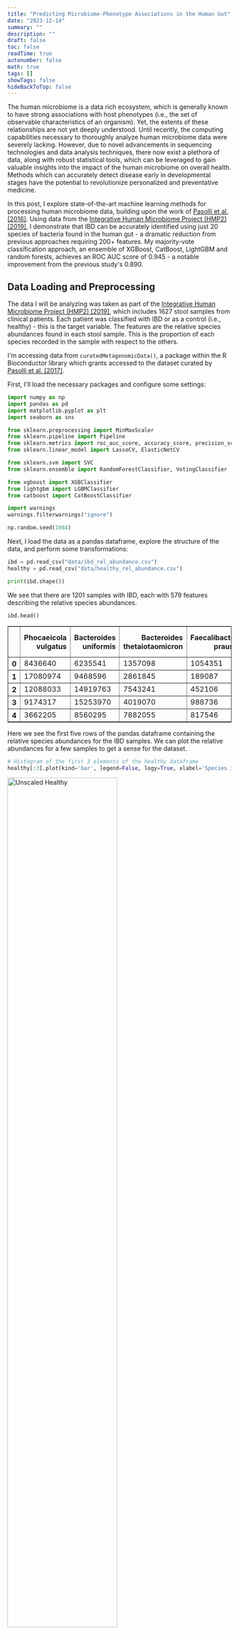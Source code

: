 ```yaml
---
title: "Predicting Microbiome-Phenotype Associations in the Human Gut"  
date: "2023-12-14"  
summary: ""  
description: ""  
draft: false  
toc: false  
readTime: true  
autonumber: false  
math: true  
tags: []
showTags: false  
hideBackToTop: false
---
```


The human microbiome is a data rich ecosystem, which is generally known to have strong associations with host phenotypes (i.e., the set of observable characteristics of an organism). Yet, the extents of these relationships are not yet deeply understood. Until recently, the computing capabilities necessary to thoroughly analyze human microbiome data were severely lacking. However, due to novel advancements in sequencing technologies and data analysis techniques, there now exist a plethora of data, along with robust statistical tools, which can be leveraged to gain valuable insights into the impact of the human microbiome on overall health. Methods which can accurately detect disease early in developmental stages have the potential to revolutionize personalized and preventative medicine.

In this post, I explore state-of-the-art machine learning methods for processing human microbiome data, building upon the work of [Pasolli et al. [2016]](https://journals.plos.org/ploscompbiol/article/file?id=10.1371/journal.pcbi.1004977&type=printable). Using data from the [Integrative Human Microbiome Project (HMP2) [2019]](https://pubmed.ncbi.nlm.nih.gov/31142855/), I demonstrate that IBD can be accurately identified using just 20 species of bacteria found in the human gut - a dramatic reduction from previous approaches requiring 200+ features. My majority-vote classification approach, an ensemble of XGBoost, CatBoost, LightGBM and random forests, achieves an ROC AUC score of 0.945 - a notable improvement from the previous study's 0.890.

## Data Loading and Preprocessing

The data I will be analyzing was taken as part of the [Integrative Human Microbiome Project (HMP2) [2019]](https://pubmed.ncbi.nlm.nih.gov/31142855/), which includes 1627 stool samples from clinical patients. Each patient was classified with IBD or as a control (i.e., healthy) - this is the target variable. The features are the relative species abundances found in each stool sample. This is the proportion of each species recorded in the sample with respect to the others.

I'm accessing data from `curatedMetagenomicData()`, a package within the R Bioconductor library which grants accessed to the dataset curated by [Pasolli et al. [2017]](https://www.biorxiv.org/content/10.1101/103085v2.full.pdf).

First, I'll load the necessary packages and configure some settings:

```py
import numpy as np
import pandas as pd
import matplotlib.pyplot as plt
import seaborn as sns

from sklearn.preprocessing import MinMaxScaler
from sklearn.pipeline import Pipeline
from sklearn.metrics import roc_auc_score, accuracy_score, precision_score, recall_score, f1_score, balanced_accuracy_score, confusion_matrix, RocCurveDisplay
from sklearn.linear_model import LassoCV, ElasticNetCV

from sklearn.svm import SVC
from sklearn.ensemble import RandomForestClassifier, VotingClassifier

from xgboost import XGBClassifier
from lightgbm import LGBMClassifier
from catboost import CatBoostClassifier

import warnings
warnings.filterwarnings("ignore")

np.random.seed(1984)
```

Next, I load the data as a pandas dataframe, explore the structure of the data, and perform some transformations:

```py
ibd = pd.read_csv("data/ibd_rel_abundance.csv")
healthy = pd.read_csv("data/healthy_rel_abundance.csv")

print(ibd.shape())
```

We see that there are 1201 samples with IBD, each with 579 features describing the relative species abundances.

```
ibd.head()
```

<div>
<style scoped>
        .dataframe tbody tr th:only-of-type {
            vertical-align: middle;
        }
</style>
    <table border="1" class="dataframe">
    <thead>
        <tr style="text-align: right;">
        <th></th>
        <th>Phocaeicola vulgatus</th>
        <th>Bacteroides uniformis</th>
        <th>Bacteroides thetaiotaomicron</th>
        <th>Faecalibacterium prausnitzii</th>
        <th>Roseburia faecis</th>
        <th>Bacteroides caccae</th>
        <th>Enterocloster clostridioformis</th>
        <th>Bacteroides fragilis</th>
        <th>Fusicatenibacter saccharivorans</th>
        <th>Flavonifractor plautii</th>
        <th>...</th>
        <th>Prevotella histicola</th>
        <th>Prevotella pallens</th>
        <th>Chlamydia ibidis</th>
        <th>Enterococcus mundtii</th>
        <th>Anaerostipes sp. 992a</th>
        <th>Actinobaculum sp. oral taxon 183</th>
        <th>Lachnoclostridium sp. An298</th>
        <th>Haemophilus haemolyticus</th>
        <th>Enterococcus dispar</th>
        <th>Atopobium minutum</th>
        </tr>
    </thead>
    <tbody>
        <tr>
        <th>0</th>
        <td>8436640</td>
        <td>6235541</td>
        <td>1357098</td>
        <td>1054351</td>
        <td>999360</td>
        <td>551484</td>
        <td>334448</td>
        <td>168192</td>
        <td>139201</td>
        <td>133264</td>
        <td>...</td>
        <td>0</td>
        <td>0</td>
        <td>0</td>
        <td>0</td>
        <td>0</td>
        <td>0</td>
        <td>0</td>
        <td>0</td>
        <td>0</td>
        <td>0</td>
        </tr>
        <tr>
        <th>1</th>
        <td>17080974</td>
        <td>9468596</td>
        <td>2861845</td>
        <td>189087</td>
        <td>190713</td>
        <td>479440</td>
        <td>315591</td>
        <td>182143</td>
        <td>268493</td>
        <td>427323</td>
        <td>...</td>
        <td>0</td>
        <td>0</td>
        <td>0</td>
        <td>0</td>
        <td>0</td>
        <td>0</td>
        <td>0</td>
        <td>0</td>
        <td>0</td>
        <td>0</td>
        </tr>
        <tr>
        <th>2</th>
        <td>12088033</td>
        <td>14919763</td>
        <td>7543241</td>
        <td>452106</td>
        <td>455094</td>
        <td>1991901</td>
        <td>537137</td>
        <td>7969977</td>
        <td>5346</td>
        <td>185637</td>
        <td>...</td>
        <td>0</td>
        <td>0</td>
        <td>0</td>
        <td>0</td>
        <td>0</td>
        <td>0</td>
        <td>0</td>
        <td>0</td>
        <td>0</td>
        <td>0</td>
        </tr>
        <tr>
        <th>3</th>
        <td>9174317</td>
        <td>15253970</td>
        <td>4019070</td>
        <td>988736</td>
        <td>429513</td>
        <td>964149</td>
        <td>46820</td>
        <td>3271311</td>
        <td>37552</td>
        <td>86170</td>
        <td>...</td>
        <td>0</td>
        <td>0</td>
        <td>0</td>
        <td>0</td>
        <td>0</td>
        <td>0</td>
        <td>0</td>
        <td>0</td>
        <td>0</td>
        <td>0</td>
        </tr>
        <tr>
        <th>4</th>
        <td>3662205</td>
        <td>8560295</td>
        <td>7882055</td>
        <td>817546</td>
        <td>814911</td>
        <td>686063</td>
        <td>27640</td>
        <td>4984518</td>
        <td>9446</td>
        <td>411733</td>
        <td>...</td>
        <td>0</td>
        <td>0</td>
        <td>0</td>
        <td>0</td>
        <td>0</td>
        <td>0</td>
        <td>0</td>
        <td>0</td>
        <td>0</td>
        <td>0</td>
        </tr>
    </tbody>
    </table>
</div>

Here we see the first five rows of the pandas dataframe containing the relative species abundances for the IBD samples. We can plot the relative abundances for a few samples to get a sense for the dataset.

```py
# Histogram of the first 3 elements of the healthy dataframe
healthy[:3].plot(kind='bar', legend=False, logy=True, xlabel='Species in Healthy samples', ylabel='Log scale of relative abundances', rot=0);
```

<div id="fig1" class="figure">
  <img src="figures/healthy_unscaled.png" alt="Unscaled Healthy" style="width:70%; margin-left: auto; margin-right:auto">
</div>

```py
# Histogram of the first 3 elements of the IBD dataframe
ibd[:3].plot(kind='bar', legend=False, logy=True, xlabel='Species in IBD samples', ylabel='Log scale of relative abundances', rot=0);
```

<div id="fig2" class="figure">
  <img src="figures/ibd_unscaled.png" alt="Unscaled IBD" style="width:70%; margin-left: auto; margin-right:auto">
</div>

Immediately, we notice that the healthy samples seem to have higher biodiversity. We can also see that the scale of the entries varies drastically. Of the nonzero features, the scales differ from $\sim 10^3$ to $\sim 10^7$. It's a similar story for the healthy samples. To address this, we will incorporate min-max scaling into our pipeline later.

This is unlabeled data, so we need to insert the target variable:

```py
healthy.insert(0, 'IBD', 0); # 0 for control sample
ibd.insert(0, 'IBD', 1); # 1 for case sample
```

Now, to construct our full dataset, I concatenate the two and shuffle them. I also rename some of the columns to remove characters that will prove problematic later when training our models.

```py
# Concatenate, shuffle, and reindex
data = pd.concat([ibd, healthy]).sample(frac=1).set_index(np.arange(0, 1627))

# Replace brackets in column names
data.columns = data.columns.str.replace('[', '').str.replace(']', '')
```

Finally, I construct the train, validation, and test sets using an 80/10/10 split:

```py
# Create partitions at 80% and 90% of original dataset, resulting in three subsets
train, val, test = np.split(data.sample(frac=1), [int(.8*len(data)), int(.9*len(data))])

X_train = train.drop('IBD', axis=1).fillna(0) # Features
y_train = train['IBD'] # Targets

X_val = val.drop('IBD', axis=1).fillna(0)
y_val = val['IBD']

X_test = test.drop('IBD', axis=1).fillna(0)
y_test = test['IBD']
```

## Feature Selection w/ LASSO and ElasticNet

The resulting dataset is a high-dimensional sparse matrix containing relative species abundances. My goal is to narrow down this set of features to see which are the most important in predicting the target variable. In the long run, this will help us make biological insights into which species are most commonly linked to IBD.

First, I implement a baseline SVM classifier with min-max scaling:

```py
steps = [
    ('scaler', MinMaxScaler()),  # Data preprocessing step
    ('classifier', SVC(C=2048, gamma=.5, kernel='rbf', random_state=1))  # Model step
]

svm_base = Pipeline(steps)

svm_base.fit(X_train, y_train)
```

To evaluate this model, we can visualize the ROC curve:

```py
fig, ax = plt.subplots(figsize=(8, 6))

fig_params = {'estimator' : pipeline,
              'name' : 'Base SVM',
              'X' : X_test,
              'y' : y_test,
              'ax' : ax,
              'c' : 'black',
              'ls' : 'dashed',
              'lw' : 1}

RocCurveDisplay.from_estimator(**fig_params)
ax.plot([0,1], c='gray', ls='dotted', lw=.75)

ax.set_title('ROC Curve')
ax.set_xlabel('False Positive Rate')
ax.set_ylabel('True Positive Rate')

plt.show();
```

<div id="fig3" class="figure">
  <img src="figures/roc_svm_base.png" alt="SVM Base ROC" style="width:75%; margin-left: auto; margin-right:auto">
</div>

We see that the base SVM estimator achieves an ROC AUC score of 0.89. Now, I want to perform feature selection on the dataset and see how the model performs on various subsets of the original features. So, I implement two different feature selection methods: Lasso and Elastic Net Regularization. Then, I assess each model's accuracy on different subsets of the features.

First, I implement `LassoCV()`, which searches for the optimal `alpha` parameter in $\\{10^{-4}, 10^{-3.5}, \dots, 10^{.5}\\}$, as described in [Pasolli et al. [2016]](https://journals.plos.org/ploscompbiol/article/file?id=10.1371/journal.pcbi.1004977&type=printable):

```py
alphas = [10**(x) for x in np.arange(-4, 0, step=.5)]

lassoCV = LassoCV(cv = 5,
                  alphas=alphas,
                  random_state=42).fit(X_train, y_train)
```

Similarly, I implement `ENetCV()`, which searches for the optimal `alpha` parameter as before, as well as the optimal `l1_ratio` parameter in $\\{.1, .5, .7, .9, .95, .99, 1\\}$:

```py
l1_ratios = [.1, .5, .7, .9, .95, .99, 1]

enetCV = ElasticNetCV(l1_ratio=l1_ratios,
                      alphas=alphas,
                      cv=5,
                      random_state=1984).fit(X_train, y_train)

enetCV.l1_ratio_
```

```
Output: 1.0
```

Interestingly, ENetCV returned an `l1_ratio` value of 1.0, completely favoring an $L^1$-norm. In this case, ElasticNet is equivalent to LASSO, so I'll only use LASSO hereafter.

Next, I remove all of the columns in which the lasso coefficient is zero:

```py
X_lasso = data.drop(['IBD'], axis=1).copy()
coefs = lassoCV.coef_.copy()

while(int(np.min(np.abs(coefs)) == 0)):
    idx = np.argmin(np.abs(coefs))
    X_lasso = X_lasso.drop(X_lasso.columns[idx], axis=1)
    coefs = np.delete(coefs, idx)

X_lasso.shape
```

```
Output: (1627, 444)
```

I'll also create train, validation, and test splits for this reduced dataset:

```py
X_train_lasso = X_train[X_lasso.columns]
X_val_lasso = X_val[X_lasso.columns]
X_test_lasso = X_test[X_lasso.columns]
```

Now we see that the number of features has been reduced to 444, from the original 579. Moreover, the lasso coefficients now specify relative importances for each feature. I want to further reduce the number features, so I will train and validate the model while varying the percentage of features included in the process, each time selecting the top-$p$ proportion of the features, where $p \in [0, 1]$. This will tell us if a model is still capable of making accurate predictions on even smaller subsets of the features.

In code, this looks like the following:

```py
# Redefine `steps` to incorporate randomness into the model
steps = [
    ('scaler', MinMaxScaler()),  # Data preprocessing step
    ('classifier', SVC(C=2048, gamma=.5, kernel='rbf'))  # Model step
]

percentiles = [.1 * x for x in np.arange(10)]

total_coefs = coefs.size
svm_scores = np.zeros(len(percentiles))

for i, percent in enumerate(percentiles):

    columns = []
    lasso_coefs = coefs.copy()
    d = X_lasso.copy()

    # Contructing the dataset with top p percent of features included:
    for _ in range(int((1-percent) * total_coefs)):
        # Get index of most important feature, append to columns
        idx = np.argmax(np.abs(lasso_coefs))
        columns.append(d.columns[idx])
        # Remove feature from list to search for next most important feature
        lasso_coefs = np.delete(lasso_coefs, idx)
        d.drop(d.columns[idx], axis=1, inplace=True)

    # Construct train and validation sets on new subset of features
    train = X_train_lasso[columns]
    val = X_val_lasso[columns]

    # Training / testing and averaging results:
    for _ in range(20):
        svm = Pipeline(steps)
        svm.fit(train, y_train)
        svm_scores[i] += roc_auc_score(y_val, svm.decision_function(val)) / 20
```

We can also visualize these scores:

```py
fig, ax = plt.subplots(figsize=(6, 4))

ticks = [0.0, 0.2, 0.4, 0.6, 0.8]
labels = ['0.1 / 44', '0.3 / 133', '0.5 / 222', '0.7 / 310', '0.9 / 399']

ax.plot(percentiles[::-1], svm_scores, label='Lasso Features', c='midnightblue', lw=.75)
ax.set_xlabel('Proportion / Number of Features Included')
ax.set_xticks(ticks, labels)
ax.set_ylabel('ROC AUC Score')
ax.set_title('ROC AUC scores vs. proportion of features for SVM');
```

<div id="fig4" class="figure">
  <img src="figures/varying_feature_proportions.png" alt="Varying Feature Proportions" style="width:80%; margin-left: auto; margin-right:auto">
</div>

We see that with even just 30% of the nonzero LASSO predictors included, the SVM model is able to achieve a decent ROC AUC score - around 0.8. Recall, this 30% corresponds to 133 of the original 579 features - we are slowly whittling down the dimensionality of our dataset.

So, we'll make a reduced dataset with the top 30% of features:

```py
columns = []
lasso_coefs = coefs.copy()
d = X_lasso.copy()

for _ in range(int(.2 * total_coefs)):
    idx = np.argmax(np.abs(lasso_coefs))
    columns.append(d.columns[idx])
    lasso_coefs = np.delete(lasso_coefs, idx)
    d.drop(d.columns[idx], axis=1, inplace=True)

train30 = X_train_lasso[columns]
val30 = X_val_lasso[columns]
test30 = X_test_lasso[columns]
```

Now, I'll train an SVM on this reduced dataset, and see how it performs in comparison to the baseline estimator.

```py
steps = [
    ('scaler', MinMaxScaler()),  # Data preprocessing step
    ('classifier', SVC(C=2048, gamma=.5, kernel='rbf', random_state=1984))  # Model step
]

svm_lasso = Pipeline(steps)
svm_lasso.fit(train30, y_train)

fig, ax = plt.subplots(figsize=(8, 6))

fig_params1 = {'estimator' : svm_base,
              'name' : 'Base SVM',
              'X' : X_val,
              'y' : y_val,
              'ax' : ax,
              'c' : 'black',
              'ls' : 'dashed',
              'lw' : 1}

fig_params2 = {'estimator' : svm_lasso,
              'name' : 'Lasso SVM',
              'X' : val30,
              'y' : y_val,
              'ax' : ax,
              'c' : 'darkorange',
              'ls' : 'solid',
              'lw' : 1}

RocCurveDisplay.from_estimator(**fig_params1)
RocCurveDisplay.from_estimator(**fig_params2)
ax.plot([0,1], c='gray', ls='dotted', lw=.75)

ax.set_title('ROC Curves for SVM Estimators')
ax.set_xlabel('False Positive Rate')
ax.set_ylabel('True Positive Rate')

plt.show();
```

<div id="fig5" class="figure">
  <img src="figures/roc_svm_lasso.png" alt="SVM LASSO ROC" style="width:75%; margin-left: auto; margin-right:auto">
</div>

As we can see, the SVM trained on this reduced dataset still achieves good predictability - the ROC AUC score fell by approximately 10%, but this is a small decrease considering that we reduced the dimensionality of the feature space from 579 to 133 - almost an 80% decrease.

## Improving the Predictability

Here comes the fun part: let's see how high of a score we can achieve with more sophisticated models. I'll start by constructing a random forest and comparing it's accuracy to the SVM. The process for constructing the RF is outlined in [Pasolli et al. [2016]](https://journals.plos.org/ploscompbiol/article/file?id=10.1371/journal.pcbi.1004977&type=printable), which I reiterate here:

* The parameters are chosen as
  * Number of trees: 500
  * Criterion: Gini impurity
  * Number of features considered at each split: $m = \sqrt{p}$, where $p$ is the total number of predictors

  * `class_weight = balanced`, to account for the imabalance between # of case samples vs. controls (i.e., there are more patients with IBD in the dataset than healthy patients)
* `GridSearchCV()` is performed in an attempt to achieve more optimal parameters; however, no significant improvements were made, so the original parameters were kept 

* An implicit feature selection is performed using the impurity-based feature importance. The steps for this process are:
  1. The RF is trained on the whole dataset
  2. The features were ranked according to the impurity-based importance
  3. The RF is retrained on the top $k$ features, where $k$ is chosen from $\\{5, 10, 20, 30, 40, 50, 60, 70, 80, 90, 100, 125, 150, 175, 200\\}$
  4. The number of features that maximizes the accuracy is chosen
  5. The final model is retrained on this subset of features

I'll start by training the initial RF:

```py
rf = RandomForestClassifier(n_estimators=500,
                           criterion='gini',
                           max_features='sqrt',
                           class_weight='balanced',
                           random_state=1984).fit(X_train, y_train)
```

During the training process for RFs, an implicit feature importance is assigned to each predictor based on the gini impurity. Based on these feature importances, we select the top-$k$ features, selecting a different value for $k$ each time. We re-evaluate an RF on each of these subsets of size $k$, ultimately choosing the value for $k$ which results in the best performance. This is implemented as follows:

```py
feature_importances = rf.feature_importances_

num_features = [5, 10, 20, 30, 40, 50, 60, 70, 80, 90, 100, 125, 150, 175, 200]
rf_scores = []

for k in num_features:
    K_train = X_train.copy()
    K_val = X_val.copy()
    features = feature_importances

    # Constructing list of top k features by dropping lowest 579 - k features:
    for i in range(579 - k):
        idx = np.argmin(features)
        K_train = K_train.drop(K_train.columns[idx], axis=1)
        features = np.delete(features, idx)

    rf_temp = RandomForestClassifier(n_estimators=500,
                                     criterion='gini',
                                     max_features='sqrt',
                                     class_weight='balanced',
                                     random_state=1984).fit(K_train, y_train)
    
    K_val = K_val[K_train.columns]

    rf_scores.append(rf_temp.score(K_val, y_val))

k = num_features[np.argmax(rf_scores)]

print(f"k = {k}")
```

```
Output: k = 200
```

We see that the optimal value for $k$ is 200. So, we'll construct a dataset from the top 200 features, then re-train an RF:

```py
features = feature_importances

K_train = X_train.copy()
K_val = X_val.copy()

for i in range(579 - k):
    idx = np.argmin(features)
    K_train = K_train.drop(K_train.columns[idx], axis=1)
    features = np.delete(features, idx)

K_val = K_val[K_train.columns]

rf = RandomForestClassifier(n_estimators=500,
                            criterion='gini',
                            max_features='sqrt',
                            class_weight='balanced',
                            random_state=1984).fit(K_train, y_train)
```

Once again, we'll visualize the ROC curve for the RF, and compare it to the two SVM models:


<div id="fig6" class="figure">
  <img src="figures/roc_RF.png" alt="Random Forest ROC" style="width:75%; margin-left: auto; margin-right:auto">
</div>

It appears that the RF model is much more powerful - trained on 200 features, it vastly outperforms both models, even the baseline SVM trained on all 579 features.
It can also be informative to visualize the confusion matrices for each model, detailing the true/false positive/negative rates for each category.

<div id="fig7" class="figure">
  <img src="figures/confusion_matrices_three_models.png" alt="Three Confusion Matrices" style="width:100%; margin-left: auto; margin-right:auto">
</div>

Interestingly, it appears that all three models classify the healthy samples with higher precision than unhealthy samples.
The random forest even achieves a perfect classification rate for healthy samples.
It's important to note here the imbalance between the two classes, which we accounted for by setting the `class_weight` parameter equal to `balanced` for the RF model.
This adjusts the weights according to the class frequencies, assigning higher weight to classes with less examples.

Finally, I'll build a large ensemble model to see how much predictive performance we can achieve.
I'll follow a similar process for selecting features as before, successively training different classifiers on subsets of the features of varying size (up to 200).
I use the same feature importances retrieved from the RF model trained on the entire feature space.
Then, I select the subset of features for which the model achieved the best performance - this results in a $k$ value of 100.
The classifier will be a voting classifier consisting of several models: XGBoost, LightGBM, CatBoost, and RF. This involves training each constituent model, then taking a majority vote during inference.

```py
# Setting model parameters

lgbm = LGBMClassifier(**{  'objective'           : 'binary',
                           'boosting_type'       : 'gbdt',
                           'metric'              : "auc",
                           'random_state'        : 42,
                           'colsample_bytree'    : 0.56,
                           'subsample'           : 0.35,
                           'learning_rate'       : 0.05,
                           'max_depth'           : 8,
                           'n_estimators'        : 1000,
                           'num_leaves'          : 140,
                           'reg_alpha'           : 0.14,
                           'reg_lambda'          : 0.85,
                           'verbosity'           : -1,
                          })
xgb  = XGBClassifier(**{  'objective'             : 'binary:logistic',
                          'eval_metric'           : "auc",
                          'random_state'          : 42,
                          'colsample_bytree'      : 0.25,
                          'learning_rate'         : 0.07,
                          'max_depth'             : 8,
                          'n_estimators'          : 800,
                          'reg_alpha'             : 0.09,
                          'reg_lambda'            : 0.70,
                          'min_child_weight'      : 22,
                          'verbosity'             : 0,
                         })
cat  = CatBoostClassifier(**{
                         'iterations'            : 10000,
                         'objective'             : 'Logloss',
                         'eval_metric'           : "AUC",
                         'early_stopping_rounds' : 1000,
                         'bagging_temperature'   : 0.1,
                         'colsample_bylevel'     : 0.88,
                         'iterations'            : 1000,
                         'learning_rate'         : 0.065,
                         'max_depth'             : 7,
                         'l2_leaf_reg'           : 1,
                         'min_data_in_leaf'      : 25,
                         'random_strength'       : 0.1,
                         'max_bin'               : 100,
                         'verbose'               : 0,
                        })
rf_vote = RandomForestClassifier(**{'n_estimators' : 500,
                               'criterion'    : 'gini',
                               'max_features' : 'sqrt',
                               'class_weight' : 'balanced',
                               'random_state' : 1984
                            })
```


Next, I'm going to train two instances of this classifier: one trained on the top 100 features, and one trained on the top 20 features. 

The pipeline for each of the classifiers is defined as follows:

```py
models = [lgbm, xgb, cat, rf_vote]

# Pipeline for model trained on top k features
vote = VotingClassifier(
    estimators=[('lgbm', lgbm), ('xgb', xgb), ('cat', cat), ('rf', rf)],
    voting='soft',
    weights = [2, 1, 1, .5]
)

steps = [
    ('scaler', MinMaxScaler()),  # Data preprocessing step
    ('model', vote)  # Model step
]

# Pipeline for model trained on 20 features
vote_20 = VotingClassifier(
    estimators=[('lgbm', lgbm), ('xgb', xgb), ('cat', cat), ('rf', rf)],
    voting='soft',
    weights = [2, 1, 1, .5]
)

steps_20 = [
    ('scaler', MinMaxScaler()),  # Data preprocessing step
    ('model', vote_20)  # Model step
]
```

I construct the two corresponding datasets as before, one with 100 features, one with 20. The ROC curve for each model is shown:

<div id="fig8" class="figure">
  <img src="figures/roc_voting_classifier.png" alt="Voting Classifier ROC" style="width:75%; margin-left: auto; margin-right:auto">
</div>

The ROC curve shows comparable performance between the two models, with slightly better prediction rates for the voting classifier trained on 100 features - half as many as the RF.
Moreover, the voting classifier trained on only *20 features* achieves an ROC AUC score of .96 - that's impressive considering the large reduction in feature space. This could be very important in terms of identifying biomarkers for IBD.

## Results

Finally, I summarize the results for each of the models, assessing various classification metrics on the test set. I also include a summary of the original study's best results, each result reported for their model which achieved the highest score for that metric.

<div>
<style scoped>
    .dataframe tbody tr th:only-of-type {
        vertical-align: middle;
    }
</style>
<table border="1" class="dataframe">
  <thead>
    <tr style="text-align: right;">
      <th></th>
      <th>ROC AUC</th>
      <th>Accuracy</th>
      <th>Balanced Accuracy</th>
      <th>Precision</th>
      <th>F1 Score</th>
      <th>Recall</th>
    </tr>
  </thead>
  <tbody>
    <tr>
      <th>RF (200 features)</th>
      <td>0.955</td>
      <td>0.957</td>
      <td>0.934</td>
      <td>0.95</td>
      <td>0.97</td>
      <td>0.991</td>
    </tr>
    <tr>
      <th>Voting Classifier (100 features)</th>
      <td>0.958</td>
      <td>0.963</td>
      <td>0.945</td>
      <td>0.958</td>
      <td>0.974</td>
      <td>0.991</td>
    </tr>
    <tr>
      <th>Voting Classifier (20 features)</th>
      <td>0.945</td>
      <td>0.926</td>
      <td>0.895</td>
      <td>0.925</td>
      <td>0.949</td>
      <td>0.974</td>
    </tr>
    <tr>
      <th>Original Study</th>
      <td>0.89</td>
      <td>0.78</td>
      <td>-</td>
      <td>0.78</td>
      <td>0.78</td>
      <td>0.81</td>
    </tr>
  </tbody>
</table>
</div>


Even when using just 20 features (about 3.5% of the original feature set), the voting classifier maintains strong performance with an ROC AUC score of 0.945 and F1 score of 0.949. This suggests that a very small subset of bacterial species may be sufficient for accurate IBD diagnosis.

It is important to note here that the original study had a slightly different experimental setup. These results which they report were from cross-validated test scores evaluated on data taken in different studies. This is slightly different to my experimental setup, where I took several datasets from different studies and shuffled them together, training and testing on samples across datasets.a

## Discussion

In this post, I used machine learning techniques to predict disease presence in patients from gut microbiome samples, building upon the work of [Pasolli et al. [2016]](https://journals.plos.org/ploscompbiol/article/file?id=10.1371/journal.pcbi.1004977&type=printable). By leveraging a larger dataset, implementing modern ensemble methods (XGBoost, CatBoost, and LightGBM), and implementing feature selection techniques, I was able to improve upon their prediction accuracy. The highest ROC AUC score we achieved was 0.98, on just 100 of the original 579 features. Moreover, I was able to achieve an ROC AUC score of 0.96 with a subset of just 20 features, identifying potential biological markers for early diagnosis.

In future work, it would be interesting to ultimately increase the scale of this project, which can be done in a number of ways:
* Generalizing results to larger datasets
* Performing analysis on different diseases
* Performing cross-validation of results across different studies (i.e., different sets of microbiome samples)

Additionally, it would be interesting to explore how the differences in the selected features vary for each algorithm (e.g., LASSO, ENet, RF, etc.) It would also be informative to further investigate which samples are being misclassified. 

All the code in this post can be found at https://github.com/wvirany/microbiome.



## References

1. Edoardo Pasolli, Duy Tin Truong, Faizan Malik, Levi Waldron, and Nicola Segata. Machine learning meta-analysis of
large metagenomic datasets: Tools and biological insights. PLoS Comput. Biol., 12(7):e1004977, July 2016.

2. Lloyd-Price, J., Arze, C., Ananthakrishnan, A.N. et al. Multi-omics of the gut microbial ecosystem in inflammatory bowel diseases. Nature 569, 655–662 (2019). doi.org/10.1038/s41586-019-1237-9.

3. Pasolli E, Schiffer L, Manghi P, Renson A, Obenchain V, Truong D, Beghini F, Malik F, Ramos M, Dowd J, Huttenhower C, Morgan M, Segata N, Waldron L (2017). “Accessible, curated metagenomic data through ExperimentHub.” Nat. Methods, 14(11), 1023–1024. ISSN 1548-7091, 1548-7105, doi:10.1038/nmeth.4468.